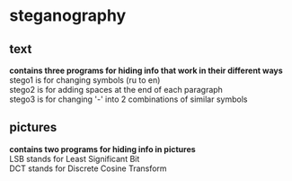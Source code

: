 # steganography
## text 
**contains three programs for hiding info that work in their different ways**  
stego1 is for changing symbols (ru to en)  
stego2 is for adding spaces at the end of each paragraph  
stego3 is for changing '-' into 2 combinations of similar symbols  
## pictures
**contains two programs for hiding info in pictures**  
LSB stands for Least Significant Bit  
DCT stands for Discrete Cosine Transform

